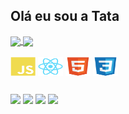 ## Olá eu sou a Tata


<a href="https://github.com/anuraghazra/github-readme-stats">
  <img height=200 align="center" src="https://github-readme-stats.vercel.app/api?username=tata-oliver-dev&show_icons=true&theme=tokyonight" />
  <img height=200 align="center" src="https://github-readme-stats.vercel.app/api/top-langs?username=tata-oliver-dev&show_icons=true&theme=tokyonight" />
</a>

<div style="display: inline_block"><br>
  <img align="center" alt="Tata-Js" height="30" width="40" src="https://raw.githubusercontent.com/devicons/devicon/master/icons/javascript/javascript-plain.svg">
  <img align="center" alt="Tata-React" height="30" width="40" src="https://raw.githubusercontent.com/devicons/devicon/master/icons/react/react-original.svg">
  <img align="center" alt="Tata-HTML" height="30" width="40" src="https://raw.githubusercontent.com/devicons/devicon/master/icons/html5/html5-original.svg">
  <img align="center" alt="Tata-CSS" height="30" width="40" src="https://raw.githubusercontent.com/devicons/devicon/master/icons/css3/css3-original.svg">
</div>
 
 ##
 
<div> 
  <a href="https://www.youtube.com/@meuqueridouniverso" target="_blank"><img src="https://img.shields.io/badge/YouTube-FF0000?style=flat&logo=youtube&logoColor=white" target="_blank"></a>
  <a href="https://instagram.com/tata.oliver" target="_blank"><img src="https://img.shields.io/badge/-Instagram-%23E4405F?style=flat&logo=instagram&logoColor=purple" target="_blank"></a>
  <a href = "mailto:osj.thalita@gmail.com"><img src="https://img.shields.io/badge/-Gmail-%23333?style=flat&logo=gmail&logoColor=red" target="_blank"></a>
  <a href="https://www.linkedin.com/in/thalitaoliveira-dev/" target="_blank"><img src="https://img.shields.io/badge/-LinkedIn-%230077B5?style=flat&logo=linkedin&logoColor=white" target="_blank"></a> 
  
</div>
